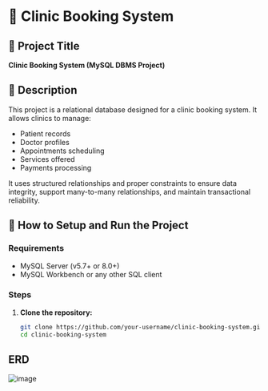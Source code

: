 # 🏥 Clinic Booking System

## 📌 Project Title
**Clinic Booking System (MySQL DBMS Project)**

## 📄 Description
This project is a relational database designed for a clinic booking system. It allows clinics to manage:
- Patient records
- Doctor profiles
- Appointments scheduling
- Services offered
- Payments processing

It uses structured relationships and proper constraints to ensure data integrity, support many-to-many relationships, and maintain transactional reliability.

## 🚀 How to Setup and Run the Project

### Requirements
- MySQL Server (v5.7+ or 8.0+)
- MySQL Workbench or any other SQL client

### Steps

1. **Clone the repository:**
   ```bash
   git clone https://github.com/your-username/clinic-booking-system.git
   cd clinic-booking-system


## ERD
![image](https://github.com/user-attachments/assets/ee3bf1df-4704-485a-aeb9-e97022a15676)



 
